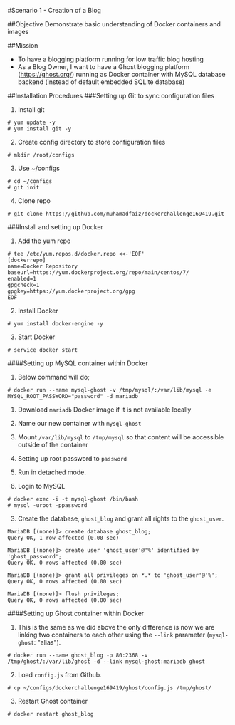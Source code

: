 #Scenario 1 - Creation of a Blog

##Objective
Demonstrate basic understanding of Docker containers and images

##Mission
  * To have a blogging platform running for low traffic blog hosting
  * As a Blog Owner, I want to have a Ghost blogging platform (https://ghost.org/) running as Docker container with MySQL database backend (instead of default embedded SQLite database)

##Installation Procedures
###Setting up Git to sync configuration files

1. Install git
  ```
  # yum update -y
  # yum install git -y
  ```
  
2. Create config directory to store configuration files  
  ```
  # mkdir /root/configs
  ```

3. Use ~/configs
  ```
  # cd ~/configs
  # git init
  ```

4. Clone repo
  ```
  # git clone https://github.com/muhamadfaiz/dockerchallenge169419.git
  ```

###Install and setting up Docker

1. Add the yum repo
  ```
  # tee /etc/yum.repos.d/docker.repo <<-'EOF'
  [dockerrepo]
  name=Docker Repository
  baseurl=https://yum.dockerproject.org/repo/main/centos/7/
  enabled=1
  gpgcheck=1
  gpgkey=https://yum.dockerproject.org/gpg
  EOF
  ```

2. Install Docker
  ```
  # yum install docker-engine -y
  ```

3. Start Docker
  ```
  # service docker start
  ```

####Setting up MySQL container within Docker

1. Below command will do;

  ```
  # docker run --name mysql-ghost -v /tmp/mysql/:/var/lib/mysql -e MYSQL_ROOT_PASSWORD="password" -d mariadb 
  ```
  
  1. Download `mariadb` Docker image if it is not available locally
  2. Name our new container with `mysql-ghost`
  3. Mount `/var/lib/mysql` to `/tmp/mysql` so that content will be accessible outside of the container
  4. Setting up root password to `password`
  5. Run in detached mode.

2. Login to MySQL
  ```
  # docker exec -i -t mysql-ghost /bin/bash
  # mysql -uroot -ppassword
  ```
  
3. Create the database, `ghost_blog` and grant all rights to the `ghost_user`.
  ```
  MariaDB [(none)]> create database ghost_blog;
  Query OK, 1 row affected (0.00 sec)

  MariaDB [(none)]> create user 'ghost_user'@'%' identified by 'ghost_password';
  Query OK, 0 rows affected (0.00 sec)

  MariaDB [(none)]> grant all privileges on *.* to 'ghost_user'@'%';
  Query OK, 0 rows affected (0.00 sec)

  MariaDB [(none)]> flush privileges;
  Query OK, 0 rows affected (0.00 sec)
  ```
  
####Setting up Ghost container within Docker

1. This is the same as we did above the only difference is now we are linking two containers to each other using the
`--link` parameter (`mysql-ghost`: "alias"). 
  ```
  # docker run --name ghost_blog -p 80:2368 -v /tmp/ghost/:/var/lib/ghost -d --link mysql-ghost:mariadb ghost
  ```

2. Load `config.js` from Github.
  ```
  # cp ~/configs/dockerchallenge169419/ghost/config.js /tmp/ghost/
  ```

3. Restart Ghost container
  ```
  # docker restart ghost_blog
  ```


